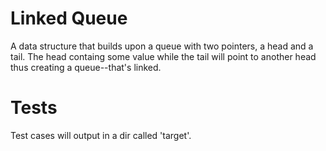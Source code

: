 # Linked Queue
A data structure that builds upon a queue with two pointers, a head and a tail. The head containg some value while the tail will point to another head thus creating a queue--that's linked. 

# Tests
Test cases will output in a dir called 'target'.
